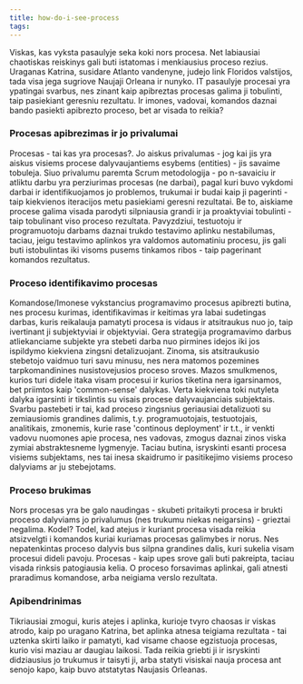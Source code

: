 ```yaml
---
title: how-do-i-see-process
tags:
---
```

Viskas, kas vyksta pasaulyje seka koki nors procesa. Net labiausiai
chaotiskas reiskinys gali buti istatomas i menkiausius proceso rezius.
Uraganas Katrina, susidare Atlanto vandenyne, judejo link Floridos valstijos,
tada visa jega sugriove Naujaji Orleana ir nunyko.
IT pasaulyje procesai yra ypatingai svarbus, nes zinant kaip
apibreztas procesas galima ji tobulinti, taip pasiekiant geresniu 
rezultatu. Ir imones, vadovai, komandos daznai bando pasiekti 
apibrezto proceso, bet ar visada to reikia?
### Procesas apibrezimas ir jo privalumai
Procesas - tai <definition>kas yra procesas?</definition>. Jo aiskus
privalumas - jog kai jis yra aiskus visiems procese dalyvaujantiems
esybems (entities) - jis savaime tobuleja. Siuo privalumu paremta
Scrum metodologija - po n-savaiciu ir atliktu darbu yra perziurimas
procesas (ne darbai), pagal kuri buvo vykdomi darbai ir 
identifikuojamos jo problemos, trukumai ir budai kaip ji pagerinti -
taip kiekvienos iteracijos metu pasiekiami geresni rezultatai.
Be to, aiskiame procese galima visada parodyti silpniausia grandi ir
ja proaktyviai tobulinti - taip tobulinant viso proceso rezultata.
Pavyzdziui, testuotoju ir programuotoju darbams daznai trukdo 
testavimo aplinku nestabilumas, taciau, jeigu testavimo aplinkos yra
valdomos automatiniu procesu, jis gali buti istobulintas iki visoms
pusems tinkamos ribos - taip pagerinant komandos rezultatus.
### Proceso identifikavimo procesas
Komandose/Imonese vykstancius programavimo procesus apibrezti butina,
nes procesu kurimas, identifikavimas ir keitimas yra labai sudetingas
darbas, kuris reikalauja pamatyti procesa is vidaus ir atsitraukus
nuo jo, taip ivertinant ji subjektyviai ir objektyviai.
Gera strategija programavimo darbus atliekanciame subjekte yra stebeti
darba nuo pirmines idejos iki jos ispildymo kiekviena zingsni 
detalizuojant. Zinoma, sis atsitraukusio stebetojo vaidmuo turi savu
minusu, nes nera matomos pozemines tarpkomandinines nusistovejusios
proceso sroves. Mazos smulkmenos, kurios turi didele itaka visam 
procesui ir kurios tiketina nera igarsinamos, bet priimtos kaip
'common-sense' dalykas. Verta kiekviena toki nutyleta dalyka igarsinti
ir tikslintis su visais procese dalyvaujanciais subjektais.
Svarbu pastebeti ir tai, kad proceso zingsnius geriausiai detalizuoti
su zemiausiomis grandines dalimis, t.y. programuotojais, testuotojais,
analitikais, zmonemis, kurie rase 'continous deployment' ir t.t., ir
venkti vadovu nuomones apie procesa, nes vadovas, zmogus daznai zinos
viska zymiai abstraktesneme lygmenyje. Taciau butina, isryskinti esanti
procesa visiems subjektams, nes tai inesa skaidrumo ir pasitikejimo 
visiems proceso dalyviams ar ju stebejotams.

### Proceso brukimas
Nors procesas yra be galo naudingas - skubeti pritaikyti procesa ir 
brukti proceso dalyviams jo privalumus (nes trukumu niekas neigarsins) -
grieztai negalima. Kodel? Todel, kad atejus ir kuriant procesa visada
reikia atsizvelgti i komandos kuriai kuriamas procesas galimybes ir 
norus. Nes nepatenkintas proceso dalyvis bus silpna grandines dalis, 
kuri sukelia visam procesui dideli pavoju. Procesas - kaip upes srove
gali buti pakreipta, taciau visada rinksis patogiausia kelia.
O proceso forsavimas aplinkai, gali atnesti praradimus komandose, arba 
neigiama verslo rezultata.

### Apibendrinimas
Tikriausiai zmogui, kuris atejes i aplinka, kurioje tvyro chaosas ir
viskas atrodo, kaip po uragano Katrina, bet aplinka atnesa teigiama
rezultata - tai uztenka skirti laiko ir pamatyti, kad visame chaose 
egzistuoja procesas, kurio visi maziau ar daugiau laikosi. 
Tada reikia griebti ji ir isryskinti didziausius jo trukumus ir 
taisyti ji, arba statyti visiskai nauja procesa ant senojo kapo, kaip
buvo atstatytas Naujasis Orleanas.